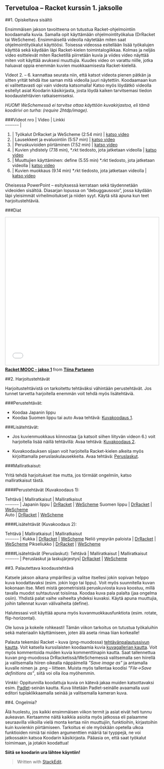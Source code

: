 Tervetuloa – Racket kurssin 1. jaksolle
------------------------------------------------------
##1. Opiskeltava sisältö

Ensimmäisen jakson tavoitteena on tutustua Racket-ohjelmointiin koodaamalla kuvia. Samalla opit käyttämään ohjelmointityökalua (DrRacket tai WeScheme). Ensimmäisellä videolla näytetään miten saat ohjelmointityökalut käyttöösi. Toisessa videossa esitellään lisää työkalujen käyttöä sekä käydään läpi Racket-kielen toimintalogiikkaa. Kolmas ja neljäs video esittelevät miten Racketillä piirretään kuvia ja viides video näyttää miten voit käyttää avuksesi muuttujia. Kuudes video on varattu niille, jotka haluavat oppia enemmän kuvien muokkaamisesta Racket-kielellä.

Videot 2. – 6. kannattaa seurata niin, että katsot videota pienen pätkän ja sitten yrität tehdä itse saman mitä videolla juuri näytettiin. Koodaamaan kun ei valitettavasti opi vain videota katsomalla! Katso myös löydätkö videolla esitellyt asiat Koodarin käsikirjasta, josta löydä kaiken tarvitsemasi tiedon koodaustehtävien ratkaisemiseksi.

*HUOM! WeSchemessä ei tarvitse ottaa käyttöön kuvakirjastoa, eli tämä koodirivi on turha: (require 2htdp/image).*

###Videot 
nro  | Video  |    Linkki                                   
-------                                              |
1.  | Työkalut DrRacket ja WeScheme (2:54 min) |  <a href="https://youtu.be/F5_ZIPsj0xI" target="_blank">katso video</a>  
2.  | Lausekkeet ja evaluointiin (5:57 min)  |	<a href="https://youtu.be/oW4G0kly9Iw" target="_blank">katso video</a>
3.  | Peruskuvioiden piirtäminen (7.52 min)  |	<a href="https://youtu.be/W7Aof-hnzkw" target="_blank">katso video</a>
4.  | Kuvien yhdistely (7.18 min), *.rkt tiedosto, jota jatketaan videolla   | <a href="https://youtu.be/2EM6csmcBkE" target="_blank">katso video</a>
5.  | Muuttujien käyttäminen: define (5.55 min) *.rkt tiedosto, jota jatketaan videolla | 	<a href="https://youtu.be/C5p7MaIQFoo" target="_blank">katso video</a>
6.  | Kuvien muokkaus (9.14 min) *.rkt tiedosto, jota jatketaan videolla |  	<a href="https://youtu.be/gL5vw3xAx7g" target="_blank">katso video</a>	

Oheisessa PowerPoint – esityksessä kerrataan sekä täydennetään videoiden sisältöä. Diasarjan lopussa on ”debuggausosio”, jossa käydään läpi yleisimmät virheilmoitukset ja niiden syyt. Käytä sitä apuna kun teet harjoitustehtäviä.

###Diat

<iframe src="//www.slideshare.net/slideshow/embed_code/key/L5jrWRf4iIBMW2" width="595" height="485" frameborder="0" marginwidth="0" marginheight="0" scrolling="no" style="border:1px solid #CCC; border-width:1px; margin-bottom:5px; max-width: 100%;" allowfullscreen> </iframe> <div style="margin-bottom:5px"> <strong> <a href="//www.slideshare.net/TiinaPartanen/racket-mooc-jakso-1" title="Racket MOOC - jakso 1" target="_blank">Racket MOOC - jakso 1</a> </strong> from <strong><a href="//www.slideshare.net/TiinaPartanen" target="_blank">Tiina Partanen</a></strong> </div>

##2. Harjoitustehtävät

Harjoitustehtävistä on tarkoitettu tehtäväksi vähintään perustehtävät. Jos tunnet tarvetta harjoitella enemmän voit tehdä myös lisätehtäviä.

###Perustehtävät:
- Koodaa Japanin lippu 
- Koodaa Suomen lippu tai auto
Avaa tehtävä: <a href="http://racket.koodiaapinen.fi/tehtavat/peruskuvat_ja_kuvien_yhdistely.html" target="_blank">Kuvakoodaus 1</a>.

###Lisätehtävät:
- Jos kuvienmuokkaus kiinnostaa (ja katsoit siihen liityvän videon 6.) voit harjoitella lisää näillä tehtävillä: 
Avaa tehtävä: <a href="http://racket.koodiaapinen.fi/tehtavat/peruskuvat_ja_kuvien_yhdistely.html#%28part._racket_alkeet_peruskuviot_2%29" target="_blank">Kuvakoodaus 2</a>.

- Kuvakoodauksen sijaan voit harjoitella Racket-kielen alkeita myös kirjoittamalla peruslaskulausekkeita. 
Avaa tehtävä: <a href="http://racket.koodiaapinen.fi/tehtavat/peruslaskut_ja_laskujarjestys.html#%28part._racket_alkeet_peruslaskut_1%29" target="_blank">Peruslaskut</a>.

###Malliratkaisut:

Yritä tehdä harjoitukset itse mutta, jos törmäät ongelmiin, katso malliratkaisut tästä.

####Perustehtävät (Kuvakoodaus 1):

Tehtävä | Malliratkaisut  | Malliratkaisut                                  
-------                                              |
Japanin lippu | [DrRacket](http://racket.koodiaapinen.fi/tehtavat/tiedostot/alkeet/kuvat/japaninlippu_esimerkkiratkaisuja.rkt) | <a href="http://racket.koodiaapinen.fi/tehtavat/tiedostot/wescheme/japaninlippu_esimerkkiratkaisuja.html" target="_blank">WeScheme</a>
Suomen lippu | [DrRacket](http://racket.koodiaapinen.fi/tehtavat/tiedostot/alkeet/kuvat/suomenlippu_esimerkkiratkaisuja.rkt)  | <a href="http://racket.koodiaapinen.fi/tehtavat/tiedostot/wescheme/suomenlippu_esimerkkiratkaisuja.html" target="_blank">WeScheme</a>	
Auto | [DrRacket](http://racket.koodiaapinen.fi/tehtavat/tiedostot/alkeet/kuvat/auto_esimerkkiratkaisuja.rkt)  |	<a href="http://racket.koodiaapinen.fi/tehtavat/tiedostot/wescheme/auto_esimerkkiratkaisuja.html" target="_blank">WeScheme</a>

####Lisätehtävät (Kuvakoodaus 2):

Tehtävä | Malliratkaisut |    Malliratkaisut                                  
-------                                              |
Kukka | [DrRacket](http://racket.koodiaapinen.fi/tehtavat/tiedostot/alkeet/kuvat/kukka_esimerkkiratkaisuja.rkt) | <a href="http://racket.koodiaapinen.fi/tehtavat/tiedostot/wescheme/kukka_esimerkkiratkaisuja.html" target="_blank">WeScheme</a>
Neliö ympyrän paloista | [DrRacket](http://racket.koodiaapinen.fi/tehtavat/tiedostot/alkeet/kuvat/ympyrakuvio_esimerkkiratkaisuja.rkt)  |	<a href="http://racket.koodiaapinen.fi/tehtavat/tiedostot/wescheme/ympyrakuvio_esimerkkiratkaisuja.html" target="_blank">WeScheme</a>
Pikseliukko | [DrRacket](http://racket.koodiaapinen.fi/tehtavat/tiedostot/alkeet/kuvat/ukkeli_esimerkkiratkaisuja.rkt)  |	<a href="http://racket.koodiaapinen.fi/tehtavat/tiedostot/wescheme/ukkeli_esimerkkiratkaisuja.html" target="_blank">WeScheme</a>

####Lisätehtävät (Peruslaskut):
Tehtävä | Malliratkaisut |  Malliratkaisut                                  
-------                                              |
Peruslaskut ja laskujärjestys| [DrRacket](http://racket.koodiaapinen.fi/tehtavat/tiedostot/alkeet/peruslaskut/laskujarjestys_esimerkkiratkaisuja.rkt) | <a href="http://racket.koodiaapinen.fi/tehtavat/tiedostot/wescheme/laskujarjestys_esimerkkiratkaisuja.html" target="_blank">WeScheme</a>


##3. Palautettava koodaustehtävä

Katsele jakson aikana ympärillesi ja valitse itsellesi jokin sopivan helppo kuva koodattavaksi (esim. jokin logo tai lippu). Voit myös suunnitella kuvan kokonaan itse. Mieti mistä geometrisistä peruskuviosta kuva koostuu, millä tavalla muodot suhtautuvat toisiinsa. Koodaa kuva pala palalta (jaa ongelma osiin). Yhdistä palat vaihe vaiheelta yhdeksi kuvaksi. Käytä apuna muuttujia, joihin tallennat kuvan välivaiheita (define).

Halutessasi voit käyttää apuna myös kuvanmuokkausfunktiota (esim. rotate, flip-horizontal).

Ole luova ja kokeile rohkeasti! Tämän viikon tarkoitus on tutustua työkaluihin sekä materiaalin käyttämiseen, joten älä aseta rimaa liian korkealle!

Palauta tekemäsi Racket – kuva (png-muodossa) [tehtävänpalautussivun kautta](https://plus.cs.hut.fi/aapinen-racket/S2016/jakso-1/kuva/).
Voit katsella kurssilaisten koodaamia kuvia [kuvagallerian kautta]("https://plus.cs.hut.fi/aapinen-racket/S2016/jakso-1/muidenkuvat/"). Voit myös kommentoida muiden kuvia kommenttinapin kautta.
Saat tallennettua kuvan png-muodossa DrRacketissä/WeSchemessä valitsemalla sen hiirellä ja valitsemalla hiiren oikealla näppäimellä *”Save image as”* ja antamalla kuvalle nimen ja .png – liitteen. Muista myös tallentaa koodisi *”File->Save definitions as”*, siitä voi olla iloa myöhemmin.

*Vinkki:* Oppitunnilla koodattuja kuvia on kätevä jakaa muiden katsottavaksi esim. <a href="http://padlet.com" target="_blank">Padlet</a>-seinän kautta. Kuva liitetään Padlet-seinälle avaamalla uusi editori tuplaklikkaamalla seinää ja valitsemalla kameran kuva.

##4. Ongelmia?

Älä huolestu, jos kaikki ensimmäisen viikon termit ja asiat eivät heti tunnu aukeavan. Kertaamme näitä kaikkia asioita myös jatkossa eli palaamme seuraavilla viikoilla vielä monta kertaa niin muuttujiin, funktioihin, kirjastoihin kuin kuvienkin piirtämiseen. Tarkoitus ei ole myöskään opetella ulkoa funktioiden nimiä tai niiden argumenttien määriä tai tyyppejä, ne voi jatkossakin katsoa  Koodarin käsikirjasta. Pääasia on, että saat työkalut toimimaan, ja jotakin koodattua!

**Siitä se koodarin ura lähtee käyntiin!**

> Written with [StackEdit](https://stackedit.io/).
